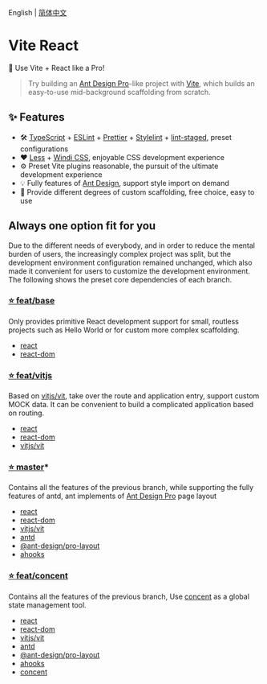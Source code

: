 English | [简体中文](./README.zh-CN.md)

# Vite React

🚀 Use Vite + React like a Pro!

> Try building an [Ant Design Pro](https://github.com/ant-design/ant-design-pro)-like project with [Vite](https://github.com/vitejs/vite), which builds an easy-to-use mid-background scaffolding from scratch.

## ✨ Features

- 🛠 [TypeScript](https://github.com/microsoft/TypeScript) + [ESLint](https://github.com/eslint/eslint) + [Prettier](https://github.com/prettier/prettier) + [Stylelint](https://github.com/stylelint/stylelint) + [lint-staged](https://github.com/okonet/lint-staged), preset configurations
- ❤️ [Less](https://github.com/less/less.js) + [Windi CSS](https://github.com/windicss/windicss), enjoyable CSS development experience
- ⚙️ Preset Vite plugins reasonable, the pursuit of the ultimate development experience
- 💡 Fully features of [Ant Design](https://github.com/ant-design/ant-design), support style import on demand
- 💎 Provide different degrees of custom scaffolding, free choice, easy to use

## Always one option fit for you

Due to the different needs of everybody, and in order to reduce the mental burden of users, the increasingly complex project was split, but the development environment configuration remained unchanged, which also made it convenient for users to customize the development environment. The following shows the preset core dependencies of each branch.

### [⭐️ feat/base](https://github.com/yunsii/vite-react/tree/feat/base)

Only provides primitive React development support for small, routless projects such as Hello World or for custom more complex scaffolding.

- [react](https://github.com/facebook/react)
- [react-dom](https://github.com/facebook/react/blob/main/packages/react-dom/README.md)

### [⭐️ feat/vitjs](https://github.com/yunsii/vite-react/tree/feat/vitjs)

Based on [vitjs/vit](https://github.com/vitjs/vit), take over the route and application entry, support custom MOCK data. It can be convenient to build a complicated application based on routing.

- [react](https://github.com/facebook/react)
- [react-dom](https://github.com/facebook/react/blob/main/packages/react-dom/README.md)
- [vitjs/vit](https://github.com/vitjs/vit)

### [⭐️ master](https://github.com/yunsii/vite-react)\*

Contains all the features of the previous branch, while supporting the fully features of antd, ant implements of [Ant Design Pro](https://github.com/ant-design/ant-design-pro) page layout

- [react](https://github.com/facebook/react)
- [react-dom](https://github.com/facebook/react/blob/main/packages/react-dom/README.md)
- [vitjs/vit](https://github.com/vitjs/vit)
- [antd](https://github.com/ant-design/ant-design)
- [@ant-design/pro-layout](https://procomponents.ant.design/components/layout)
- [ahooks](https://ahooks.js.org/hooks)

### [⭐️ feat/concent](https://github.com/yunsii/vite-react/tree/feat/concent)

Contains all the features of the previous branch, Use [concent](https://github.com/concentjs/concent) as a global state management tool.

- [react](https://github.com/facebook/react)
- [react-dom](https://github.com/facebook/react/blob/main/packages/react-dom/README.md)
- [vitjs/vit](https://github.com/vitjs/vit)
- [antd](https://github.com/ant-design/ant-design)
- [@ant-design/pro-layout](https://procomponents.ant.design/components/layout)
- [ahooks](https://ahooks.js.org/hooks)
- [concent](https://github.com/concentjs/concent)

